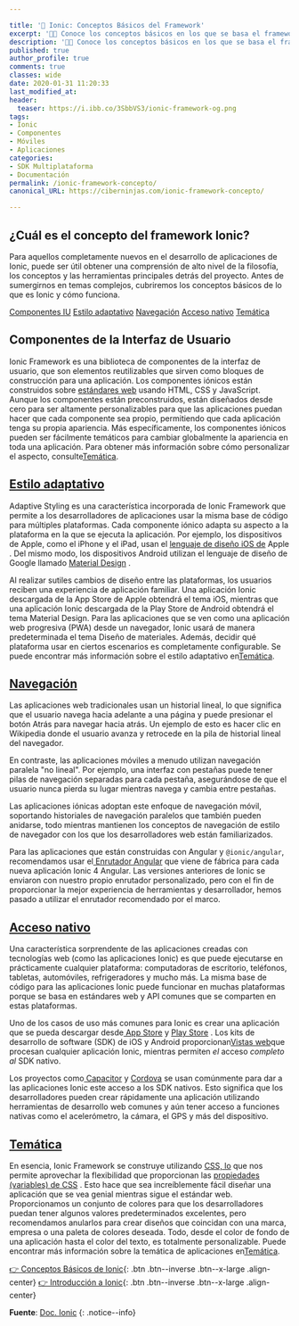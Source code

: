 ```yaml
---

title: '🚀 Ionic: Conceptos Básicos del Framework'
excerpt: '👩‍🚀 Conoce los conceptos básicos en los que se basa el framework de Ionic; sus metas, su licencia, su CLI, su compatibilidad con otros frameworks y sus novedades.'
description: '👩‍🚀 Conoce los conceptos básicos en los que se basa el framework de Ionic; sus metas, su licencia, su CLI, su compatibilidad con otros frameworks y sus novedades.'
published: true
author_profile: true
comments: true
classes: wide
date: 2020-01-31 11:20:33
last_modified_at: 
header:
  teaser: https://i.ibb.co/3SbbVS3/ionic-framework-og.png
tags:
- Ionic
- Componentes
- Móviles
- Aplicaciones
categories:
- SDK Multiplataforma
- Documentación
permalink: /ionic-framework-concepto/
canonical_URL: https://ciberninjas.com/ionic-framework-concepto/

---
```

<!-- https://ionicframework.com/docs/intro/concepts -->
## ¿Cuál es el concepto del framework Ionic?

Para aquellos completamente nuevos en el desarrollo de aplicaciones de Ionic, puede ser útil obtener una comprensión de alto nivel de la filosofía, los conceptos y las herramientas principales detrás del proyecto. Antes de sumergirnos en temas complejos, cubriremos los conceptos básicos de lo que es Ionic y cómo funciona.

[Componentes IU](/ionic-framework-concepto/#componentes-de-la-interfaz-de-usuario) [Estilo adaptativo](https://ionicframework.com/docs/intro/concepts#adaptive-styling) [Navegación](https://ionicframework.com/docs/intro/concepts#navigation) [Acceso nativo](https://ionicframework.com/docs/intro/concepts#native-access) [Temática](https://ionicframework.com/docs/intro/concepts#theming)

## Componentes de la Interfaz de Usuario

Ionic Framework es una biblioteca de componentes de la interfaz de usuario, que son elementos reutilizables que sirven como bloques de construcción para una aplicación. Los componentes iónicos están construidos sobre [estándares web](https://ionicframework.com/docs/faq/glossary#web-standards) usando HTML, CSS y JavaScript. Aunque los componentes están preconstruidos, están diseñados desde cero para ser altamente personalizables para que las aplicaciones puedan hacer que cada componente sea propio, permitiendo que cada aplicación tenga su propia apariencia. Más específicamente, los componentes iónicos pueden ser fácilmente temáticos para cambiar globalmente la apariencia en toda una aplicación. Para obtener más información sobre cómo personalizar el aspecto, consulte[Temática](https://ionicframework.com/docs/theming/basics).

## [Estilo adaptativo](https://ionicframework.com/docs/intro/concepts#adaptive-styling)

Adaptive Styling es una característica incorporada de Ionic Framework que permite a los desarrolladores de aplicaciones usar la misma base de código para múltiples plataformas. Cada componente iónico adapta su aspecto a la plataforma en la que se ejecuta la aplicación. Por ejemplo, los dispositivos de Apple, como el iPhone y el iPad, usan el [lenguaje de diseño iOS de](https://www.apple.com/ios) Apple . Del mismo modo, los dispositivos Android utilizan el lenguaje de diseño de Google llamado [Material Design](https://material.io/guidelines/) .

Al realizar sutiles cambios de diseño entre las plataformas, los usuarios reciben una experiencia de aplicación familiar. Una aplicación Ionic descargada de la App Store de Apple obtendrá el tema iOS, mientras que una aplicación Ionic descargada de la Play Store de Android obtendrá el tema Material Design. Para las aplicaciones que se ven como una aplicación web progresiva (PWA) desde un navegador, Ionic usará de manera predeterminada el tema Diseño de materiales. Además, decidir qué plataforma usar en ciertos escenarios es completamente configurable. Se puede encontrar más información sobre el estilo adaptativo en[Temática](https://ionicframework.com/docs/theming/basics).

## [Navegación](https://ionicframework.com/docs/intro/concepts#navigation)

Las aplicaciones web tradicionales usan un historial lineal, lo que significa que el usuario navega hacia adelante a una página y puede presionar el botón Atrás para navegar hacia atrás. Un ejemplo de esto es hacer clic en Wikipedia donde el usuario avanza y retrocede en la pila de historial lineal del navegador.

En contraste, las aplicaciones móviles a menudo utilizan navegación paralela "no lineal". Por ejemplo, una interfaz con pestañas puede tener pilas de navegación separadas para cada pestaña, asegurándose de que el usuario nunca pierda su lugar mientras navega y cambia entre pestañas.

Las aplicaciones iónicas adoptan este enfoque de navegación móvil, soportando historiales de navegación paralelos que también pueden anidarse, todo mientras mantienen los conceptos de navegación de estilo de navegador con los que los desarrolladores web están familiarizados.

Para las aplicaciones que están construidas con Angular y `@ionic/angular`, recomendamos usar el[ Enrutador Angular](https://angular.io/guide/router) que viene de fábrica para cada nueva aplicación Ionic 4 Angular. Las versiones anteriores de Ionic se enviaron con nuestro propio enrutador personalizado, pero con el fin de proporcionar la mejor experiencia de herramientas y desarrollador, hemos pasado a utilizar el enrutador recomendado por el marco.

## [Acceso nativo](https://ionicframework.com/docs/intro/concepts#native-access)

Una característica sorprendente de las aplicaciones creadas con tecnologías web (como las aplicaciones Ionic) es que puede ejecutarse en prácticamente cualquier plataforma: computadoras de escritorio, teléfonos, tabletas, automóviles, refrigeradores y mucho más. La misma base de código para las aplicaciones Ionic puede funcionar en muchas plataformas porque se basa en estándares web y API comunes que se comparten en estas plataformas.

Uno de los casos de uso más comunes para Ionic es crear una aplicación que se pueda descargar desde[ App Store](https://www.apple.com/ios/app-store/) y [Play Store](https://play.google.com/) . Los kits de desarrollo de software (SDK) de iOS y Android proporcionan[Vistas web](https://ionicframework.com/docs/building/webview)que procesan cualquier aplicación Ionic, mientras permiten *el* acceso *completo al* SDK nativo.

Los proyectos como[ Capacitor](https://capacitor.ionicframework.com/) y [Cordova](https://cordova.apache.org/) se usan comúnmente para dar a las aplicaciones Ionic este acceso a los SDK nativos. Esto significa que los desarrolladores pueden crear rápidamente una aplicación utilizando herramientas de desarrollo web comunes y aún tener acceso a funciones nativas como el acelerómetro, la cámara, el GPS y más del dispositivo.

## [Temática](https://ionicframework.com/docs/intro/concepts#theming)

En esencia, Ionic Framework se construye utilizando [CSS, lo](https://developer.mozilla.org/en-US/docs/Web/CSS) que nos permite aprovechar la flexibilidad que proporcionan las [propiedades (variables) de CSS](https://developer.mozilla.org/en-US/docs/Web/CSS/Using_CSS_variables) . Esto hace que sea increíblemente fácil diseñar una aplicación que se vea genial mientras sigue el estándar web. Proporcionamos un conjunto de colores para que los desarrolladores puedan tener algunos valores predeterminados excelentes, pero recomendamos anularlos para crear diseños que coincidan con una marca, empresa o una paleta de colores deseada. Todo, desde el color de fondo de una aplicación hasta el color del texto, es totalmente personalizable. Puede encontrar más información sobre la temática de aplicaciones en[Temática](https://ionicframework.com/docs/theming/basics).
<!-- SIGUIENTE PÁGINA: https://ionicframework.com/docs/intro/first-app -->

[👉 Conceptos Básicos de Ionic](/ionic-framework-conceptos/){: .btn .btn--inverse .btn--x-large .align-center}
[👉 Introducción a Ionic](/ionic-4-0-introduccion-ionic-para-todos){: .btn .btn--inverse .btn--x-large .align-center}
  
**Fuente**: [Doc. Ionic](https://ionicframework.com/docs)
{: .notice--info}